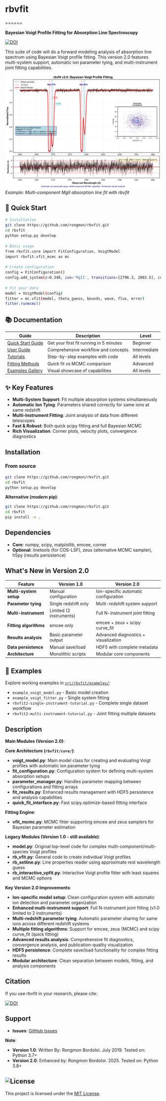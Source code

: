 # rbvfit
======

**Bayesian Voigt Profile Fitting for Absorption Line Spectroscopy**

[![DOI](https://zenodo.org/badge/DOI/10.5281/zenodo.10403232.svg)](https://doi.org/10.5281/zenodo.10403232)

This suite of code will do a forward modeling analysis of absorption line spectrum using Bayesian Voigt profile fitting. This version 2.0 features multi-system support, automatic ion parameter tying, and multi-instrument joint fitting capabilities.

![rbvfit Example](docs/images/rbvfit_example.png)
*Example: Multi-component MgII absorption line fit with rbvfit*

## 🚀 Quick Start

```bash
# Installation  
git clone https://github.com/rongmon/rbvfit.git
cd rbvfit
python setup.py develop

# Basic usage
from rbvfit.core import FitConfiguration, VoigtModel
import rbvfit.vfit_mcmc as mc

# Create configuration
config = FitConfiguration()
config.add_system(z=0.348, ion='MgII', transitions=[2796.3, 2803.5], components=2)

# Fit your data
model = VoigtModel(config)
fitter = mc.vfit(model, theta_guess, bounds, wave, flux, error)
fitter.runmcmc()
```

## 📚 Documentation

| Guide | Description | Level |
|-------|-------------|-------|
| [Quick Start Guide](docs/quick-start-guide.md) | Get your first fit running in 5 minutes | Beginner |
| [User Guide](docs/user-guide.md) | Comprehensive workflow and concepts | Intermediate |
| [Tutorials](docs/tutorials.md) | Step-by-step examples with code | All levels |
| [Fitting Methods](docs/fitting-methods.md) | Quick fit vs MCMC comparison | Advanced |
| [Examples Gallery](docs/examples-gallery.md) | Visual showcase of capabilities | All levels |

## ✨ Key Features

- **Multi-System Support**: Fit multiple absorption systems simultaneously
- **Automatic Ion Tying**: Parameters shared correctly for same ions at same redshift
- **Multi-Instrument Fitting**: Joint analysis of data from different telescopes
- **Fast & Robust**: Both quick scipy fitting and full Bayesian MCMC
- **Rich Visualization**: Corner plots, velocity plots, convergence diagnostics

## Installation

### From source
```bash
git clone https://github.com/rongmon/rbvfit.git
cd rbvfit
python setup.py develop
```

**Alternative (modern pip)**:
```bash
git clone https://github.com/rongmon/rbvfit.git
cd rbvfit
pip install -e .
```

## Dependencies

- **Core**: numpy, scipy, matplotlib, emcee, corner
- **Optional**: linetools (for COS-LSF), zeus (alternative MCMC sampler), h5py (results persistence)

## What's New in Version 2.0

| Feature | Version 1.0 | Version 2.0 |
|---------|-------------|-------------|
| **Multi-system setup** | Manual configuration | Ion-specific automatic configuration |
| **Parameter tying** | Single redshift only | Multi-redshift system support |
| **Multi-instrument** | Limited (2 instruments) | Full N-instrument joint fitting |
| **Fitting algorithms** | emcee only | emcee + zeus + scipy curve_fit |
| **Results analysis** | Basic parameter output | Advanced diagnostics + visualization |
| **Data persistence** | Manual save/load | HDF5 with complete metadata |
| **Architecture** | Monolithic scripts | Modular core components |

## 📁 Examples

Explore working examples in [`src/rbvfit/examples/`](src/rbvfit/examples/):

- `example_voigt_model.py` - Basic model creation
- `example_voigt_fitter.py` - Single system fitting  
- `rbvfit2-single-instrument-tutorial.py` - Complete single dataset workflow
- `rbvfit2-multi-instrument-tutorial.py` - Joint fitting multiple datasets

## Description

**Main Modules (Version 2.0)**:

**Core Architecture (`rbvfit/core/`)**:
- **voigt_model.py**: Main model class for creating and evaluating Voigt profiles with automatic ion parameter tying
- **fit_configuration.py**: Configuration system for defining multi-system absorption setups
- **parameter_manager.py**: Handles parameter mapping between configurations and fitting arrays
- **fit_results.py**: Enhanced results management with HDF5 persistence and analysis capabilities
- **quick_fit_interface.py**: Fast scipy.optimize-based fitting interface

**Fitting Engine**:
- **vfit_mcmc.py**: MCMC fitter supporting emcee and zeus samplers for Bayesian parameter estimation

**Legacy Modules (Version 1.0 - still available)**:
- **model.py**: Original top-level code for complex multi-component/multi-species Voigt profiles
- **rb_vfit.py**: General code to create individual Voigt profiles
- **rb_setline.py**: Line properties reader using approximate rest wavelength guess
- **rb_interactive_vpfit.py**: Interactive Voigt profile fitter with least squares and MCMC options

**Key Version 2.0 Improvements**:
- **Ion-specific model setup**: Clean configuration system with automatic ion detection and parameter organization
- **Enhanced multi-instrument support**: Full N-instrument joint fitting (v1.0 limited to 2 instruments)  
- **Multi-redshift parameter tying**: Automatic parameter sharing for same ions across different redshift systems
- **Multiple fitting algorithms**: Support for emcee, zeus (MCMC) and scipy curve_fit (quick fitting)
- **Advanced results analysis**: Comprehensive fit diagnostics, convergence analysis, and publication-quality visualization
- **HDF5 persistence**: Complete save/load functionality for complex fitting results
- **Modular architecture**: Clean separation between models, fitting, and analysis components

## Citation

If you use rbvfit in your research, please cite:

[![DOI](https://zenodo.org/badge/DOI/10.5281/zenodo.10403232.svg)](https://doi.org/10.5281/zenodo.10403232)

## Support

- **Issues**: [GitHub Issues](https://github.com/rongmon/rbvfit/issues)

**Note**: 
- **Version 1.0**: Written By: Rongmon Bordoloi. July 2019. Tested on: Python 3.7+
- **Version 2.0**: Enhanced by: Rongmon Bordoloi. 2025. Tested on: Python 3.8+

## ![License](https://img.shields.io/badge/license-MIT-green)

This project is licensed under the [MIT License](LICENSE).

